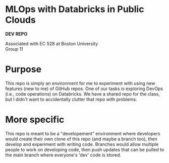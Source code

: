# MLOps with Databricks in Public Clouds

**DEV REPO**

Associated with EC 528 at Boston University  
Group 11

# Purpose

This repo is simply an environment for me to experiment with using new features (new to me) of GitHub repos. One of our tasks is exploring DevOps (i.e., code operations) on Databricks. We have a shared repo for the class, but I didn't want to accidentally clutter that repo with problems.

# More specific

This repo is meant to be a "developement" environment where developers would create their own clone of this repo (and maybe a branch too), then develop and experiment with writing code. Branches would allow multiple people to work on developing code, then push updates that can be pulled to the main branch where everyone's 'dev' code is stored.
